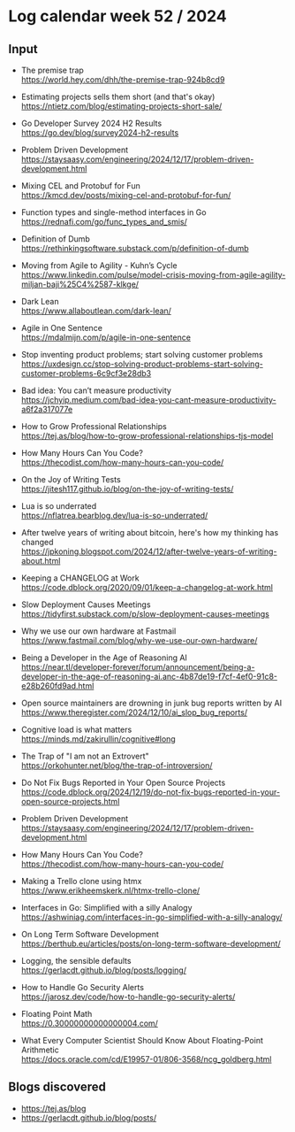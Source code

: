 # Log calendar week 52 / 2024

## Input

- The premise trap  
https://world.hey.com/dhh/the-premise-trap-924b8cd9
- Estimating projects sells them short (and that's okay)  
https://ntietz.com/blog/estimating-projects-short-sale/
- Go Developer Survey 2024 H2 Results  
https://go.dev/blog/survey2024-h2-results
- Problem Driven Development  
https://staysaasy.com/engineering/2024/12/17/problem-driven-development.html
- Mixing CEL and Protobuf for Fun  
https://kmcd.dev/posts/mixing-cel-and-protobuf-for-fun/
- Function types and single-method interfaces in Go  
https://rednafi.com/go/func_types_and_smis/


- Definition of Dumb  
https://rethinkingsoftware.substack.com/p/definition-of-dumb
- Moving from Agile to Agility - Kuhn’s Cycle  
https://www.linkedin.com/pulse/model-crisis-moving-from-agile-agility-miljan-baji%25C4%2587-klkge/
- Dark Lean  
https://www.allaboutlean.com/dark-lean/
- Agile in One Sentence  
https://mdalmijn.com/p/agile-in-one-sentence
- Stop inventing product problems; start solving customer problems  
https://uxdesign.cc/stop-solving-product-problems-start-solving-customer-problems-6c9cf3e28db3
- Bad idea: You can’t measure productivity  
https://jchyip.medium.com/bad-idea-you-cant-measure-productivity-a6f2a317077e
- How to Grow Professional Relationships  
https://tej.as/blog/how-to-grow-professional-relationships-tjs-model

- How Many Hours Can You Code?  
https://thecodist.com/how-many-hours-can-you-code/
- On the Joy of Writing Tests  
https://jitesh117.github.io/blog/on-the-joy-of-writing-tests/


- Lua is so underrated  
https://nflatrea.bearblog.dev/lua-is-so-underrated/
- After twelve years of writing about bitcoin, here's how my thinking has changed  
https://jpkoning.blogspot.com/2024/12/after-twelve-years-of-writing-about.html
- Keeping a CHANGELOG at Work  
https://code.dblock.org/2020/09/01/keep-a-changelog-at-work.html
- Slow Deployment Causes Meetings  
https://tidyfirst.substack.com/p/slow-deployment-causes-meetings
- Why we use our own hardware at Fastmail  
https://www.fastmail.com/blog/why-we-use-our-own-hardware/
- Being a Developer in the Age of Reasoning AI  
https://near.tl/developer-forever/forum/announcement/being-a-developer-in-the-age-of-reasoning-ai.anc-4b87de19-f7cf-4ef0-91c8-e28b260fd9ad.html
- Open source maintainers are drowning in junk bug reports written by AI  
https://www.theregister.com/2024/12/10/ai_slop_bug_reports/
- Cognitive load is what matters  
https://minds.md/zakirullin/cognitive#long
- The Trap of "I am not an Extrovert"  
https://orkohunter.net/blog/the-trap-of-introversion/
- Do Not Fix Bugs Reported in Your Open Source Projects  
https://code.dblock.org/2024/12/19/do-not-fix-bugs-reported-in-your-open-source-projects.html
- Problem Driven Development  
https://staysaasy.com/engineering/2024/12/17/problem-driven-development.html
- How Many Hours Can You Code?  
https://thecodist.com/how-many-hours-can-you-code/
- Making a Trello clone using htmx  
https://www.erikheemskerk.nl/htmx-trello-clone/
- Interfaces in Go: Simplified with a silly Analogy  
https://ashwiniag.com/interfaces-in-go-simplified-with-a-silly-analogy/
- On Long Term Software Development  
https://berthub.eu/articles/posts/on-long-term-software-development/
- Logging, the sensible defaults  
https://gerlacdt.github.io/blog/posts/logging/

- How to Handle Go Security Alerts  
https://jarosz.dev/code/how-to-handle-go-security-alerts/
- Floating Point Math  
https://0.30000000000000004.com/
- What Every Computer Scientist Should Know About Floating-Point Arithmetic  
https://docs.oracle.com/cd/E19957-01/806-3568/ncg_goldberg.html


## Blogs discovered
- https://tej.as/blog
- https://gerlacdt.github.io/blog/posts/
